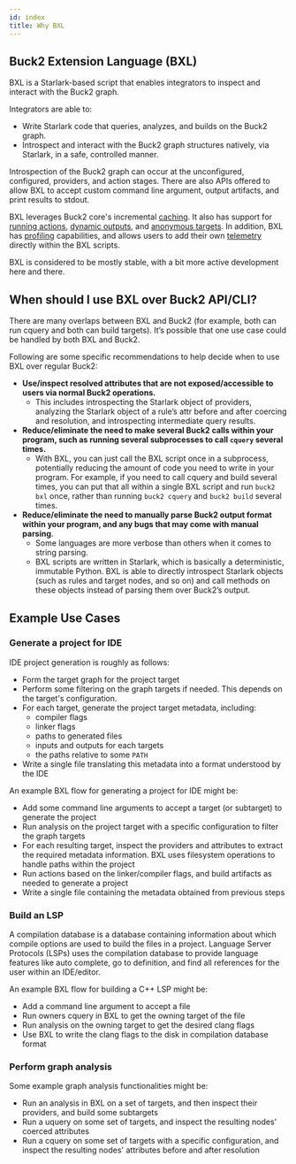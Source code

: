 ```yaml
---
id: index
title: Why BXL
---
```


## Buck2 Extension Language (BXL)

BXL is a Starlark-based script that enables integrators to inspect and interact
with the Buck2 graph.

Integrators are able to:

- Write Starlark code that queries, analyzes, and builds on the Buck2 graph.
- Introspect and interact with the Buck2 graph structures natively, via
  Starlark, in a safe, controlled manner.

Introspection of the Buck2 graph can occur at the unconfigured, configured,
providers, and action stages. There are also APIs offered to allow BXL to accept
custom command line argument, output artifacts, and print results to stdout.

BXL leverages Buck2 core's incremental
[caching](./faq#when-is-my-bxl-script-cached). It also has support for
[running actions](./how_tos/basic_how_tos#running-actions),
[dynamic outputs](./how_tos/how_to_run_actions_based_on_the_content_of_artifact),
and [anonymous targets](./how_tos/how_to_cache_and_share_operations). In
addition, BXL has
[profiling](./how_tos/basic_how_tos#profiling-testing-and-debugging-a-bxl-script)
capabilities, and allows users to add their own
[telemetry](./how_tos/how_to_collect_telemetry_events) directly within the BXL
scripts.

BXL is considered to be mostly stable, with a bit more active development here
and there.

## When should I use BXL over Buck2 API/CLI?

There are many overlaps between BXL and Buck2 (for example, both can run cquery
and both can build targets). It’s possible that one use case could be handled by
both BXL and Buck2.

Following are some specific recommendations to help decide when to use BXL over
regular Buck2:

- **Use/inspect resolved attributes that are not exposed/accessible to users via
  normal Buck2 operations.**
  - This includes introspecting the Starlark object of providers, analyzing the
    Starlark object of a rule’s attr before and after coercing and resolution,
    and introspecting intermediate query results.
- **Reduce/eliminate the need to make several Buck2 calls within your program,
  such as running several subprocesses to call `cquery` several times.**
  - With BXL, you can just call the BXL script once in a subprocess, potentially
    reducing the amount of code you need to write in your program. For example,
    if you need to call cquery and build several times, you can put that all
    within a single BXL script and run `buck2 bxl` once, rather than running
    `buck2 cquery` and `buck2 build` several times.
- **Reduce/eliminate the need to manually parse Buck2 output format within your
  program, and any bugs that may come with manual parsing**.
  - Some languages are more verbose than others when it comes to string parsing.
  - BXL scripts are written in Starlark, which is basically a deterministic,
    immutable Python. BXL is able to directly introspect Starlark objects (such
    as rules and target nodes, and so on) and call methods on these objects
    instead of parsing them over Buck2’s output.

## Example Use Cases

### Generate a project for IDE

IDE project generation is roughly as follows:

- Form the target graph for the project target
- Perform some filtering on the graph targets if needed. This depends on the
  target's configuration.
- For each target, generate the project target metadata, including:
  - compiler flags
  - linker flags
  - paths to generated files
  - inputs and outputs for each targets
  - the paths relative to some `PATH`
- Write a single file translating this metadata into a format understood by the
  IDE

An example BXL flow for generating a project for IDE might be:

- Add some command line arguments to accept a target (or subtarget) to generate
  the project
- Run analysis on the project target with a specific configuration to filter the
  graph targets
- For each resulting target, inspect the providers and attributes to extract the
  required metadata information. BXL uses filesystem operations to handle paths
  within the project
- Run actions based on the linker/compiler flags, and build artifacts as needed
  to generate a project
- Write a single file containing the metadata obtained from previous steps

### Build an LSP

A compilation database is a database containing information about which compile
options are used to build the files in a project. Language Server Protocols
(LSPs) uses the compilation database to provide language features like auto
complete, go to definition, and find all references for the user within an
IDE/editor.

An example BXL flow for building a C++ LSP might be:

- Add a command line argument to accept a file
- Run owners cquery in BXL to get the owning target of the file
- Run analysis on the owning target to get the desired clang flags
- Use BXL to write the clang flags to the disk in compilation database format

### Perform graph analysis

Some example graph analysis functionalities might be:

- Run an analysis in BXL on a set of targets, and then inspect their providers,
  and build some subtargets
- Run a uquery on some set of targets, and inspect the resulting nodes' coerced
  attributes
- Run a cquery on some set of targets with a specific configuration, and inspect
  the resulting nodes' attributes before and after resolution

